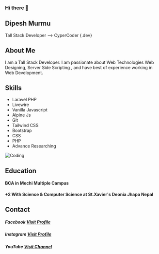 ### Hi there 👋
## Dipesh Murmu
Tall Stack Developer
--> CyperCoder {.dev}
## About Me
I am a Tall Stack Developer. I am passionate about Web Technologies Web Designing, Server Side Scripting , and have best of experience working in Web Development.

## Skills
* Laravel PHP
* Livewire
* Vanilla Javascript
* Alpine Js
* Git
* Tailwind CSS
* Bootstrap
* CSS
* PHP
* Advance Researching

![Coding](https://i.pinimg.com/originals/06/60/ef/0660efe82fa3da42ed56eef013171835.gif)

## Education
#### BCA in Mechi Multiple Campus
#### +2 With Science & Computer Science at St.Xavier's Deonia Jhapa Nepal

## Contact
##### Facebook [Visit Profile](https://www.facebook.com/deepeshmurmu)
##### Instagram [Visit Profile](https://www.instagram.com/dipeshmurmu2005/)
##### YouTube [Visit Channel](https://www.youtube.com/channel/UCwIvGliCk2KecX9tdFbV82Q)
